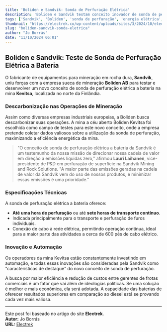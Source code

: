 ```yaml
---
title: 'Boliden e Sandvik: Sonda de Perfuração Elétrica'
description: 'Boliden e Sandvik testam conceito inovador de sonda de perfuração elétrica a bateria.'
tags: ['Sandvik', 'Boliden', 'sonda de perfuração', 'energia elétrica', 'mineração']
thumbnail: "https://electrek.co/wp-content/uploads/sites/3/2024/10/electric_drill-rig.jpg?quality=82&strip=all&w=1400"
slug: "boliden-sandvik-sonda-eletrica"
author: "Jo Borrás"
date: "11/10/2024 06:01"
---
```


## Boliden e Sandvik: Teste de Sonda de Perfuração Elétrica a Bateria

O fabricante de equipamentos para mineração em rocha dura, **Sandvik**, uniu forças com a empresa sueca de mineração **Boliden AB** para testar e desenvolver um novo conceito de sonda de perfuração elétrica a bateria na mina **Kevitsa**, localizada no norte da Finlândia.

### Descarbonização nas Operações de Mineração
Assim como diversas empresas industriais europeias, a Boliden busca descarbonizar suas operações. A mina a céu aberto Boliden Kevitsa foi escolhida como campo de testes para este novo conceito, onde a empresa pretende coletar dados valiosos sobre a utilização da sonda de perfuração, maximizando a eficiência energética da mina.

> "O conceito de sonda de perfuração elétrica a bateria da Sandvik é um testemunho da nossa missão de direcionar nossa cadeia de valor em direção a emissões líquidas zero," afirmou **Lauri Laihanen**, vice-presidente de P&D em perfuração de superfície na Sandvik Mining and Rock Solutions. 
> "A maior parte das emissões geradas na cadeia de valor da Sandvik vem do uso de nossos produtos, e minimizar essas emissões é uma prioridade."

### Especificações Técnicas
A sonda de perfuração elétrica a bateria oferece:
- **Até uma hora de perfuração** ou até **sete horas de transporte contínuo**.
- Indicada principalmente para o transporte e perfuração de furos individuais.
- Conexão de cabo à rede elétrica, permitindo operação contínua, ideal para a maior parte das atividades a cerca de 600 pés de cabo elétrico.

### Inovação e Automação
Os operadores da mina Kevitsa estão constantemente investindo em automação, e todas essas inovações são consideradas pela Sandvik como "características de destaque" do novo conceito de sonda de perfuração.

A busca por maior eficiência e redução de custos entre gerentes de frotas comerciais é um fator que vai além de ideologias políticas. Se uma solução é melhor e mais econômica, ela será adotada. A capacidade das baterias de oferecer resultados superiores em comparação ao diesel está se provando cada vez mais valiosa.

---

Este post foi baseado no artigo do site **Electrek**.  
**Autor:** Jo Borrás  
**URL:** [Electrek](https://electrek.co/2024/10/10/boliden-set-to-trial-battery-electric-surface-drill-rig-concept-from-sandvik/)